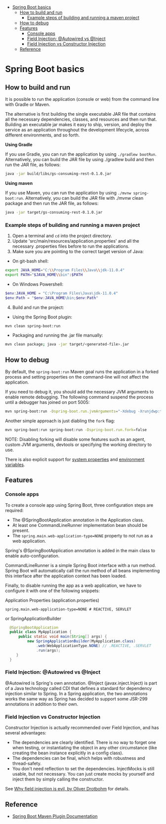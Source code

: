 - [Spring Boot basics](#spring-boot-basics)
  - [How to build and run](#how-to-build-and-run)
    - [Example steps of building and running a maven project](#example-steps-of-building-and-running-a-maven-project)
  - [How to debug](#how-to-debug)
  - [Features](#features)
    - [Console apps](#console-apps)
    - [Field Injection: @Autowired vs @Inject](#field-injection-autowired-vs-inject)
    - [Field Injection vs Constructor Injection](#field-injection-vs-constructor-injection)
  - [Reference](#reference)

# Spring Boot basics

## How to build and run

It is possible to run the application (console or web) from the command line with Gradle or Maven.

The alternative is first building the single executable JAR file that contains all the necessary dependencies, classes, and resources and then run that. Building an executable jar makes it easy to ship, version, and deploy the service as an application throughout the development lifecycle, across different environments, and so forth.

**Using Gradle**

If you use Gradle, you can run the application by using `./gradlew bootRun`. Alternatively, you can build the JAR file by using ./gradlew build and then run the JAR file, as follows:

```sh
java -jar build/libs/gs-consuming-rest-0.1.0.jar
```

**Using maven**

If you use Maven, you can run the application by using `./mvnw spring-boot:run`. Alternatively, you can build the JAR file with ./mvnw clean package and then run the JAR file, as follows:

```sh
java -jar target/gs-consuming-rest-0.1.0.jar
```

### Example steps of building and running a maven project

1. Open a terminal and `cd` into the project directory.
2. Update 'src/main/resources/application.properties' and all the necessary .properties files before to run the applications.
3. Make sure you are pointing to the correct target version of Java:

- On git-bash shell:

```sh
export JAVA_HOME="C:\\Program Files\\Java\\jdk-11.0.4"
export PATH="$JAVA_HOME\\bin":$PATH
```

- On Windows Powershell:

```powershell
$env:JAVA_HOME = "C:\Program Files\Java\jdk-11.0.4"
$env:Path = "$env:JAVA_HOME\bin;$env:Path"
```

4. Build and run the project:

- Using the Spring Boot plugin:

```sh
mvn clean spring-boot:run
```

- Packaging and running the .jar file manually:

```sh
mvn clean package; java -jar target/<generated-file>.jar
```

## How to debug

By default, the `spring-boot:run` Maven goal runs the application in a forked process and setting properties on the command-line will not affect the application.

If you need to debug it, you should add the necessary JVM arguments to enable remote debugging. The following command suspend the process until a debugger has joined on port 5005:

```sh
mvn spring-boot:run -Dspring-boot.run.jvmArguments="-Xdebug -Xrunjdwp:transport=dt_socket,server=y,suspend=y,address=5005"
```

Another simple approach is just diabling the `fork` flag:

```sh
mvn spring-boot:run spring-boot:run -Dspring-boot.run.fork=false
```

NOTE: Disabling forking will disable some features such as an agent, custom JVM arguments, devtools or specifying the working directory to use.

There is also explicit support for [system properties](https://docs.spring.io/spring-boot/docs/current/maven-plugin/reference/htmlsingle/#run.examples.system-properties) and [environment variables](https://docs.spring.io/spring-boot/docs/current/maven-plugin/reference/htmlsingle/#run.examples.environment-variables).

## Features

### Console apps

To create a console app using Spring Boot, three configuration steps are required:
* The @SpringBootApplication annotation in the Application class.
* At least one CommandLineRunner implementation bean should be present.
* The `spring.main.web-application-type=NONE` property to not run as a web application.

Spring's @SpringBootApplication annotation is added in the main class to enable auto-configuration.

CommandLineRunner is a simple Spring Boot interface with a run method. Spring Boot will automatically call the run method of all beans implementing this interface after the application context has been loaded.

Finally, to disable running the app as a web application, we have to configure it with one of the following snippets:

Application Properties (application.properties)

```
spring.main.web-application-type=NONE # REACTIVE, SERVLET
```

or SpringApplicationBuilder

```java
  @SpringBootApplication
  public class MyApplication {
      public static void main(String[] args) {
          new SpringApplicationBuilder(MyApplication.class)
              .web(WebApplicationType.NONE) // .REACTIVE, .SERVLET
              .run(args);
     }
  }
```

### Field Injection: @Autowired vs @Inject

@Autowired is Spring's own annotation. @Inject (javax.inject.Inject) is part of a Java technology called CDI that defines a standard for dependency injection similar to Spring. In a Spring application, the two annotations works the same way as Spring has decided to support some JSR-299 annotations in addition to their own.

### Field Injection vs Constructor Injection

Constructor Injection is actually recommended over Field Injection, and has several advantages:

* The dependencies are clearly identified. There is no way to forget one when testing, or instantiating the object in any other circumstance (like creating the bean instance explicitly in a config class).
* The dependencies can be final, which helps with robustness and thread-safety.
* You don't need reflection to set the dependencies. InjectMocks is still usable, but not necessary. You can just create mocks by yourself and inject them by simply calling the constructor.

See [Why field injection is evil, by Oliver Drotbohm](https://odrotbohm.de/2013/11/why-field-injection-is-evil/) for details.

## Reference

- [Spring Boot Maven Plugin Documentation](https://docs.spring.io/spring-boot/docs/current/maven-plugin/reference/htmlsingle/)
